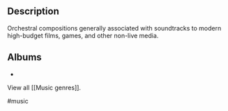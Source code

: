 ## Description
Orchestral compositions generally associated with soundtracks to modern high-budget films, games, and other non-live media.
## Albums
- 

View all [[Music genres]].

#music